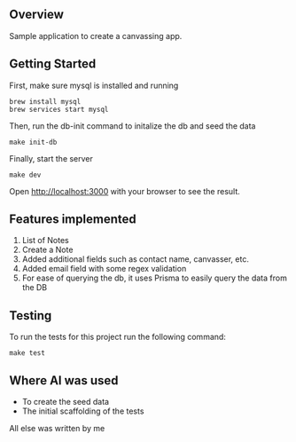 ## Overview

Sample application to create a canvassing app.

## Getting Started

First, make sure mysql is installed and running

```
brew install mysql
brew services start mysql
```

Then, run the db-init command to initalize the db and seed the data

```
make init-db
```

Finally, start the server

```
make dev
```

Open [http://localhost:3000](http://localhost:3000) with your browser to see the result.

## Features implemented

1. List of Notes
2. Create a Note
3. Added additional fields such as contact name, canvasser, etc.
4. Added email field with some regex validation
5. For ease of querying the db, it uses Prisma to easily query the data from the DB

## Testing

To run the tests for this project run the following command:

```
make test
```

## Where AI was used

-  To create the seed data
-  The initial scaffolding of the tests

All else was written by me
